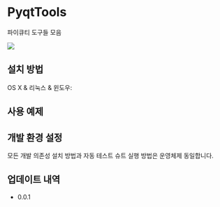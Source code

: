 # PyqtTools
파이큐티 도구들 모음

![](../header.png)

## 설치 방법

OS X & 리눅스 & 윈도우:

## 사용 예제

## 개발 환경 설정

모든 개발 의존성 설치 방법과 자동 테스트 슈트 실행 방법은 운영체제 동일합니다.

## 업데이트 내역

* 0.0.1
